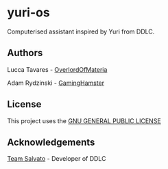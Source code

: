 # yuri-os
Computerised assistant inspired by Yuri from DDLC.

## Authors
Lucca Tavares - [OverlordOfMateria](https://github.com/OverlordOfMateria)

Adam Rydzinski - [GamingHamster](https://github.com/GamingHamster)

## License
This project uses the [GNU GENERAL PUBLIC LICENSE](https://github.com/OverlordOfMateria/yuri-os/blob/master/LICENSE)

## Acknowledgements
[Team Salvato](http://teamsalvato.com/) - Developer of DDLC

